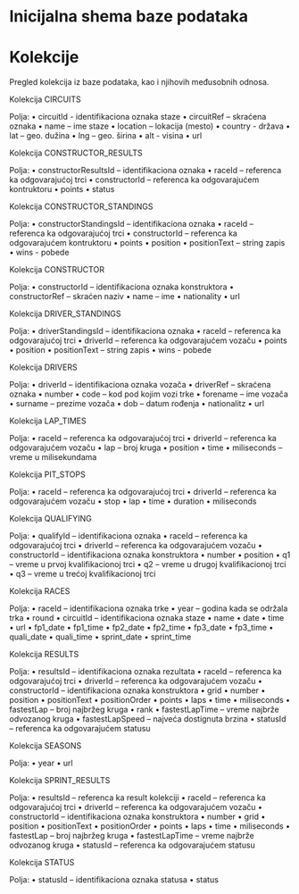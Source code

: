 # Inicijalna shema baze podataka

# Kolekcije

Pregled kolekcija iz baze podataka, kao i njihovih međusobnih odnosa.

Kolekcija CIRCUITS

Polja: 
    • circuitId - identifikaciona oznaka staze
    • circuitRef – skraćena oznaka 
    • name – ime staze
    • location – lokacija (mesto)
    • country - država
    • lat – geo. dužina
    • lng – geo. širina
    • alt - visina
    • url

Kolekcija CONSTRUCTOR_RESULTS

Polja: 
    • constructorResultsId – identifikaciona oznaka
    • raceId – referenca ka odgovarajućoj trci
    • constructorId – referenca ka odgovarajućem kontruktoru
    • points
    • status

Kolekcija CONSTRUCTOR_STANDINGS

Polja: 
    • constructorStandingsId – identifikaciona oznaka
    • raceId – referenca ka odgovarajućoj trci
    • constructorId – referenca ka odgovarajućem kontruktoru
    • points
    • position
    • positionText – string zapis
    • wins - pobede

Kolekcija  CONSTRUCTOR

Polja: 
    • constructorId – identifikaciona oznaka konstruktora
    • constructorRef – skraćen naziv
    • name – ime
    • nationality
    • url

Kolekcija DRIVER_STANDINGS

Polja: 
    • driverStandingsId – identifikaciona oznaka
    • raceId – referenca ka odgovarajućoj trci
    • driverId – referenca ka odgovarajućem vozaču
    • points
    • position
    • positionText – string zapis
    • wins - pobede

Kolekcija DRIVERS

Polja: 
    • driverId – identifikaciona oznaka vozača
    • driverRef – skraćena oznaka
    • number
    • code – kod pod kojim vozi trke
    • forename – ime vozača
    • surname – prezime vozača
    • dob – datum rođenja
    • nationalitz
    • url

Kolekcija LAP_TIMES

Polja: 
    • raceId – referenca ka odgovarajućoj trci
    • driverId – referenca ka odgovarajućem vozaču
    • lap – broj kruga
    • position
    • time
    • miliseconds – vreme u milisekundama

Kolekcija PIT_STOPS

Polja: 
    • raceId – referenca ka odgovarajućoj trci
    • driverId – referenca ka odgovarajućem vozaču
    • stop
    • lap
    • time
    • duration
    • miliseconds

Kolekcija QUALIFYING

Polja: 
    • qualifyId – identifikaciona oznaka
    • raceId – referenca ka odgovarajućoj trci
    • driverId – referenca ka odgovarajućem vozaču
    • constructorId – identifikaciona oznaka konstruktora
    • number
    • position
    • q1 – vreme u prvoj kvalifikacionoj trci
    • q2 – vreme u drugoj kvalifikacionoj trci
    • q3 – vreme u trećoj kvalifikacionoj trci

Kolekcija RACES

Polja: 
    • raceId – identifikaciona oznaka trke
    • year – godina kada se održala trka
    • round
    • circuitId – identifikaciona oznaka staze
    • name
    • date
    • time
    • url
    • fp1_date
    • fp1_time
    • fp2_date
    • fp2_time
    • fp3_date
    • fp3_time
    • quali_date
    • quali_time
    • sprint_date
    • sprint_time

Kolekcija RESULTS

Polja: 
    • resultsId – identifikaciona oznaka rezultata
    • raceId – referenca ka odgovarajućoj trci
    • driverId – referenca ka odgovarajućem vozaču
    • constructorId – identifikaciona oznaka konstruktora
    • grid
    • number
    • position
    • positionText
    • positionOrder
    • points
    • laps
    • time
    • miliseconds
    • fastestLap – broj najbržeg kruga
    • rank
    • fastestLapTime – vreme najbrže odvozanog kruga
    • fastestLapSpeed – najveća dostignuta brzina
    • statusId – referenca ka odgovarajućem statusu


Kolekcija SEASONS

Polja: 
    • year
    • url


Kolekcija SPRINT_RESULTS

Polja: 
    • resultsId – referenca ka result kolekciji
    • raceId – referenca ka odgovarajućoj trci
    • driverId – referenca ka odgovarajućem vozaču
    • constructorId – identifikaciona oznaka konstruktora
    • number
    • grid
    • position
    • positionText
    • positionOrder
    • points
    • laps
    • time
    • miliseconds
    • fastestLap – broj najbržeg kruga
    • fastestLapTime – vreme najbrže odvozanog kruga
    • statusId – referenca ka odgovarajućem statusu

Kolekcija STATUS

Polja: 
    • statusId – identifikaciona oznaka statusa
    • status

